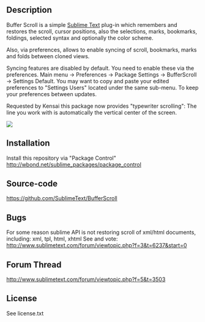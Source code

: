 Description
------------------

Buffer Scroll is a simple [Sublime Text](http://www.sublimetext.com/ ) plug-in which remembers and restores the scroll, cursor positions, also the selections, marks, bookmarks, foldings, selected syntax and optionally the color scheme.

Also, via preferences, allows to enable syncing of scroll, bookmarks, marks and folds between cloned views.

Syncing features are disabled by default. You need to enable these via the preferences. Main menu -> Preferences -> Package Settings -> BufferScroll -> Settings Default.
You may want to copy and paste your edited preferences to "Settings Users" located under the same sub-menu. To keep your preferences between updates.

Requested by Kensai this package now provides "typewriter scrolling":  The line you work with is automatically the vertical center of the screen.

<img src="http://dl.dropbox.com/u/9303546/SublimeText/BufferScoll/sync-scroll.png" border="0"/>

Installation
------------------

Install this repository via "Package Control" http://wbond.net/sublime_packages/package_control

Source-code
------------------

https://github.com/SublimeText/BufferScroll

Bugs
------------------

For some reason sublime API is not restoring scroll of xml/html documents, including: xml, tpl, html, xhtml
See and vote: http://www.sublimetext.com/forum/viewtopic.php?f=3&t=6237&start=0

Forum Thread
------------------

http://www.sublimetext.com/forum/viewtopic.php?f=5&t=3503

License
------------------

See license.txt